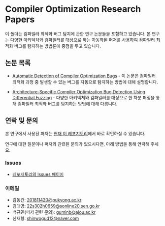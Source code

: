 # Compiler Optimization Research Papers

이 폴더는 컴파일러 최적화 버그 탐지에 관한 연구 논문들을 포함하고 있습니다. 본 연구는 다양한 아키텍처와 컴파일러를 대상으로 하는 자동화된 퍼저를 사용하여 컴파일러 최적화 버그를 탐지하는 방법론에 중점을 두고 있습니다.

## 논문 목록

- [Automatic Detection of Compiler Optimization Bugs](Automatic_Detection_of_Compiler_Optimization_Bug.pdf) - 이 논문은 컴파일러 최적화 과정 중 발생할 수 있는 버그를 자동으로 탐지하는 방법에 대해 설명합니다.

- [Architecture-Specific Compiler Optimization Bug Detection Using Differential Fuzzing](Architecture-specific_compiler_optimization_bug_detection_using_differential_fuzzing.pdf) - 다양한 아키텍처와 컴파일러를 대상으로 한 차분 퍼징을 통해 컴파일러 최적화 버그를 탐지하는 방법에 대해 다룹니다.

## 연락 및 문의

본 연구에서 사용된 퍼저는 [현재 이 레포지토리](https://github.com/BoBpiler/master-fuzzer)에서 바로 확인하실 수 있습니다.

연구에 대한 질문이나 퍼저와 관련된 문의가 있으시다면, 아래 방법을 통해 연락해 주세요.

### Issues
- [레포지토리의 Issues 페이지](https://github.com/BoBpiler/master-fuzzer/issues)

### 이메일
- 김동건: 201811420@pukyong.ac.kr
- 김대영: 22s302h0659@sonline20.sen.go.kr
- 백규민(퍼저 관련 문의): guminb@ajou.ac.kr
- 신재형: shinwogud12@naver.com

